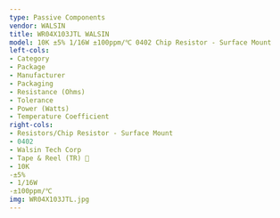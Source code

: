 ```yaml
---
type: Passive Components
vendor: WALSIN
title: WR04X103JTL WALSIN
model: 10K ±5% 1/16W ±100ppm/℃ 0402 Chip Resistor - Surface Mount
left-cols:
- Category
- Package	
- Manufacturer
- Packaging	
- Resistance (Ohms)
- Tolerance
- Power (Watts)
- Temperature Coefficient
right-cols:
- Resistors/Chip Resistor - Surface Mount	
- 0402	
- Walsin Tech Corp	
- Tape & Reel (TR) 	
- 10K	
-±5%	
- 1/16W	
-±100ppm/℃	
img: WR04X103JTL.jpg
---
```

